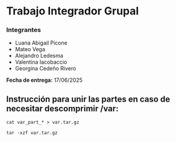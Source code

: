 # Trabajo Integrador Grupal

### Integrantes
- Luana Abigail Picone
- Mateo Vega
- Alejandro Ledesma
- Valentina Iacobaccio
- Georgina Cedeño Rivero

  
**Fecha de entrega:** 17/06/2025

## Instrucción para unir las partes en caso de necesitar descomprimir /var:
`cat var_part_* > var.tar.gz`

`tar -xzf var.tar.gz`
